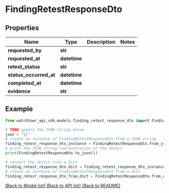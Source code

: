 # FindingRetestResponseDto


## Properties

Name | Type | Description | Notes
------------ | ------------- | ------------- | -------------
**requested_by** | **str** |  | 
**requested_at** | **datetime** |  | 
**retest_status** | **str** |  | 
**status_occurred_at** | **datetime** |  | 
**completed_at** | **datetime** |  | 
**evidence** | **str** |  | 

## Example

```python
from watchtowr_api_sdk.models.finding_retest_response_dto import FindingRetestResponseDto

# TODO update the JSON string below
json = "{}"
# create an instance of FindingRetestResponseDto from a JSON string
finding_retest_response_dto_instance = FindingRetestResponseDto.from_json(json)
# print the JSON string representation of the object
print(FindingRetestResponseDto.to_json())

# convert the object into a dict
finding_retest_response_dto_dict = finding_retest_response_dto_instance.to_dict()
# create an instance of FindingRetestResponseDto from a dict
finding_retest_response_dto_from_dict = FindingRetestResponseDto.from_dict(finding_retest_response_dto_dict)
```
[[Back to Model list]](../README.md#documentation-for-models) [[Back to API list]](../README.md#documentation-for-api-endpoints) [[Back to README]](../README.md)



